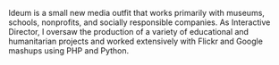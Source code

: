 <!--
title: Ideum
location: Corrales, NM
summary: Interactive Exhibit Designers
position: Interactive Director
website: http://ideum.com
start: 2006-03-15
end: 2006-11-30
-->

Ideum is a small new media outfit that works primarily with museums, schools, nonprofits, and socially responsible companies. As Interactive Director, I oversaw the production of a variety of educational and humanitarian projects and worked extensively with Flickr and Google mashups using PHP and Python.
